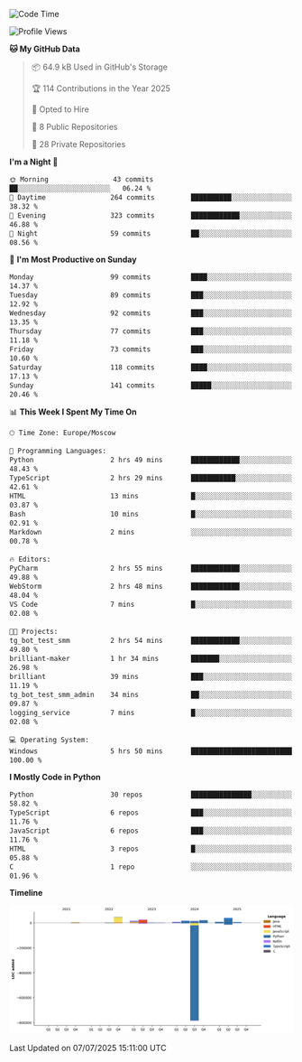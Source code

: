 <!--START_SECTION:waka-->
![Code Time](http://img.shields.io/badge/Code%20Time-714%20hrs%2036%20mins-blue)

![Profile Views](http://img.shields.io/badge/Profile%20Views-0-blue)

**🐱 My GitHub Data** 

> 📦 64.9 kB Used in GitHub's Storage 
 > 
> 🏆 114 Contributions in the Year 2025
 > 
> 💼 Opted to Hire
 > 
> 📜 8 Public Repositories 
 > 
> 🔑 28 Private Repositories 
 > 
**I'm a Night 🦉** 

```text
🌞 Morning                43 commits          ██░░░░░░░░░░░░░░░░░░░░░░░   06.24 % 
🌆 Daytime                264 commits         ██████████░░░░░░░░░░░░░░░   38.32 % 
🌃 Evening                323 commits         ████████████░░░░░░░░░░░░░   46.88 % 
🌙 Night                  59 commits          ██░░░░░░░░░░░░░░░░░░░░░░░   08.56 % 
```
📅 **I'm Most Productive on Sunday** 

```text
Monday                   99 commits          ████░░░░░░░░░░░░░░░░░░░░░   14.37 % 
Tuesday                  89 commits          ███░░░░░░░░░░░░░░░░░░░░░░   12.92 % 
Wednesday                92 commits          ███░░░░░░░░░░░░░░░░░░░░░░   13.35 % 
Thursday                 77 commits          ███░░░░░░░░░░░░░░░░░░░░░░   11.18 % 
Friday                   73 commits          ███░░░░░░░░░░░░░░░░░░░░░░   10.60 % 
Saturday                 118 commits         ████░░░░░░░░░░░░░░░░░░░░░   17.13 % 
Sunday                   141 commits         █████░░░░░░░░░░░░░░░░░░░░   20.46 % 
```


📊 **This Week I Spent My Time On** 

```text
🕑︎ Time Zone: Europe/Moscow

💬 Programming Languages: 
Python                   2 hrs 49 mins       ████████████░░░░░░░░░░░░░   48.43 % 
TypeScript               2 hrs 29 mins       ███████████░░░░░░░░░░░░░░   42.61 % 
HTML                     13 mins             █░░░░░░░░░░░░░░░░░░░░░░░░   03.87 % 
Bash                     10 mins             █░░░░░░░░░░░░░░░░░░░░░░░░   02.91 % 
Markdown                 2 mins              ░░░░░░░░░░░░░░░░░░░░░░░░░   00.78 % 

🔥 Editors: 
PyCharm                  2 hrs 55 mins       ████████████░░░░░░░░░░░░░   49.88 % 
WebStorm                 2 hrs 48 mins       ████████████░░░░░░░░░░░░░   48.04 % 
VS Code                  7 mins              █░░░░░░░░░░░░░░░░░░░░░░░░   02.08 % 

🐱‍💻 Projects: 
tg_bot_test_smm          2 hrs 54 mins       ████████████░░░░░░░░░░░░░   49.80 % 
brilliant-maker          1 hr 34 mins        ███████░░░░░░░░░░░░░░░░░░   26.98 % 
brilliant                39 mins             ███░░░░░░░░░░░░░░░░░░░░░░   11.19 % 
tg_bot_test_smm_admin    34 mins             ██░░░░░░░░░░░░░░░░░░░░░░░   09.87 % 
logging_service          7 mins              █░░░░░░░░░░░░░░░░░░░░░░░░   02.08 % 

💻 Operating System: 
Windows                  5 hrs 50 mins       █████████████████████████   100.00 % 
```

**I Mostly Code in Python** 

```text
Python                   30 repos            ███████████████░░░░░░░░░░   58.82 % 
TypeScript               6 repos             ███░░░░░░░░░░░░░░░░░░░░░░   11.76 % 
JavaScript               6 repos             ███░░░░░░░░░░░░░░░░░░░░░░   11.76 % 
HTML                     3 repos             █░░░░░░░░░░░░░░░░░░░░░░░░   05.88 % 
C                        1 repo              ░░░░░░░░░░░░░░░░░░░░░░░░░   01.96 % 
```



**Timeline**

![Lines of Code chart](https://raw.githubusercontent.com/adlemx/adlemx/main/assets/bar_graph.png)


 Last Updated on 07/07/2025 15:11:00 UTC
<!--END_SECTION:waka-->
